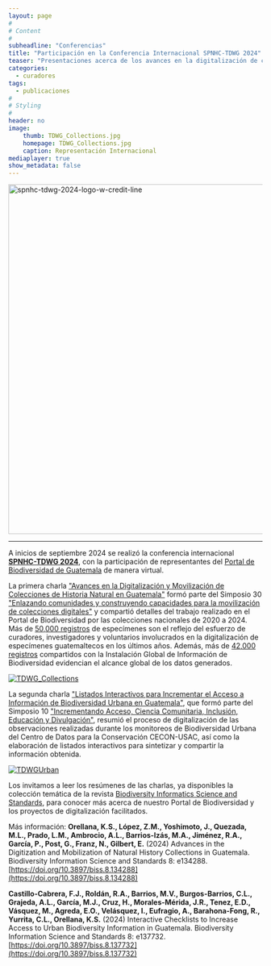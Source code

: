 ```yaml
---
layout: page
#
# Content
#
subheadline: "Conferencias"
title: "Participación en la Conferencia Internacional SPNHC-TDWG 2024"
teaser: "Presentaciones acerca de los avances en la digitalización de colecciones y proyectos en Guatemala."
categories:
  - curadores
tags:
  - publicaciones
#
# Styling
#
header: no
image:
    thumb: TDWG_Collections.jpg
    homepage: TDWG_Collections.jpg
    caption: Representación Internacional
mediaplayer: true
show_metadata: false
---
```


<img width="694" alt="spnhc-tdwg-2024-logo-w-credit-line" src="https://github.com/user-attachments/assets/e0fa293c-c156-4c98-96e6-9c43e8587771">

---

A inicios de septiembre 2024 se realizó la conferencia internacional [**SPNHC-TDWG 2024**](https://www.tdwg.org/conferences/2024/), con la participación de representantes del [Portal de Biodiversidad de Guatemala](https://biodiversidad.gt) de manera virtual.   

La primera charla ["Avances en la Digitalización y Movilización de Colecciones de Historia Natural en Guatemala"](https://biss.pensoft.net/article/134288/) formó parte del Simposio 30 ["Enlazando comunidades y construyendo capacidades para la movilización de colecciones digitales"](https://biss.pensoft.net/browse_user_collection_documents?collection_id=472) y compartió detalles del trabajo realizado en el Portal de Biodiversidad por las colecciones nacionales de 2020 a 2024. Más de [50,000 registros](biodiversidad.gt/portal/collections/list.php?db=69,91,43,143,137,110,73,72,17,74,26,75,16,48,44,27,131,50,117,128,19,104,22,21,49,136,147,9,1,10,3,2,4,5,6,81&country=Guatemala) de especímenes son el reflejo del esfuerzo de curadores, investigadores y voluntarios involucrados en la digitalización de especímenes guatemaltecos en los últimos años. Además, más de [42,000 registros]( https://doi.org/10.15468/dl.kjp58z) compartidos con la Instalación Global de Información de Biodiversidad evidencian el alcance global de los datos generados. 

[![TDWG_Collections](https://github.com/user-attachments/assets/857c2b9d-2d42-4b87-a5e9-c709489ae902)](https://biss.pensoft.net/article/134288/)


La segunda charla ["Listados Interactivos para Incrementar el Acceso a Información de Biodiversidad Urbana en Guatemala"](https://biss.pensoft.net/article/137732/), que formó parte del Simposio 10 ["Incrementando Acceso, Ciencia Comunitaria, Inclusión, Educación y Divulgación"](https://biss.pensoft.net/browse_user_collection_documents?collection_id=454), resumió el proceso de digitalización de las observaciones realizadas durante los monitoreos de Biodiversidad Urbana del Centro de Datos para la Conservación CECON-USAC, así como la elaboración de listados interactivos para sintetizar y compartir la información obtenida. 

[![TDWGUrban](https://github.com/user-attachments/assets/d3d74abe-a83a-433d-84bb-112c2c8d1021)](https://biss.pensoft.net/article/137732/)

Los invitamos a leer los resúmenes de las charlas, ya disponibles la colección temática de la revista [Biodiversity Informatics Science and Standards](https://biss.pensoft.net/collection/438), para conocer más acerca de nuestro Portal de Biodiversidad y los proyectos de digitalización facilitados. 

Más información:
**Orellana, K.S., López, Z.M., Yoshimoto, J., Quezada, M.L., Prado, L.M., Ambrocio, A.L., Barrios-Izás, M.A., Jiménez, R.A., García, P., Post, G., Franz, N., Gilbert, E.** (2024) Advances in the Digitization and Mobilization of Natural History Collections in Guatemala. Biodiversity Information Science and Standards 8: e134288. [https://doi.org/10.3897/biss.8.134288](https://doi.org/10.3897/biss.8.134288)

**Castillo-Cabrera, F.J., Roldán, R.A., Barrios, M.V., Burgos-Barrios, C.L., Grajeda, A.L., García, M.J., Cruz, H., Morales-Mérida, J.R., Tenez, E.D., Vásquez, M., Agreda, E.O., Velásquez, I., Eufragio, A., Barahona-Fong, R., Yurrita, C.L., Orellana, K.S.** (2024) Interactive Checklists to Increase Access to Urban Biodiversity Information in Guatemala. Biodiversity Information Science and Standards 8: e137732. [https://doi.org/10.3897/biss.8.137732](https://doi.org/10.3897/biss.8.137732)
